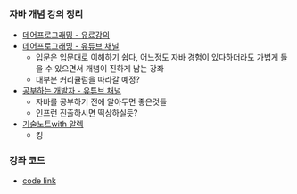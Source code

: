 ### 자바 개념 강의 정리
- [데어프로그래밍 - 유료강의](https://www.easyupclass.com/course/274/about)
- [데어프로그래밍 - 유튜브 채널](https://www.youtube.com/channel/UCVrhnbfe78ODeQglXtT1Elw)
  - 입문은 입문대로 이해하기 쉽다, 어느정도 자바 경험이 있다하더라도 가볍게 들을 수 있으면서 개념이 진하게 남는 강좌
  - 대부분 커리큘럼을 따라갈 예정?
- [공부하는 개발자 - 유튜브 채널](https://www.youtube.com/channel/UCUQi7y46_TMbvPjSt1AbDug/videos)
  - 자바를 공부하기 전에 알아두면 좋은것들
  - 인프런 진출하시면 떡상하실듯?
- [기술노트with 알렉](https://www.youtube.com/c/%EA%B8%B0%EC%88%A0%EB%85%B8%ED%8A%B8with%EC%95%8C%EB%A0%89)
  - 킹
  
### 강좌 코드
- [code link](https://github.com/GyeomFka/java-dare)
 